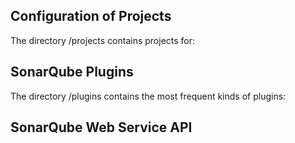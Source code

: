 ## Configuration of Projects

The directory /projects contains  projects for:


## SonarQube Plugins

The directory /plugins contains the most frequent kinds of plugins:


## SonarQube Web Service API

 
